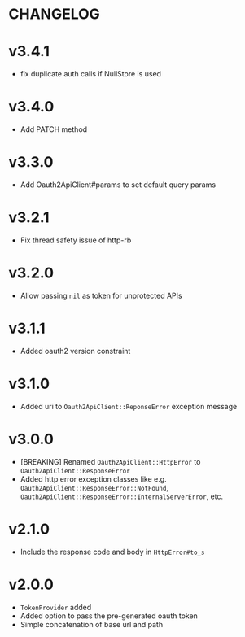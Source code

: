 
# CHANGELOG

# v3.4.1

* fix duplicate auth calls if NullStore is used

# v3.4.0

* Add PATCH method

# v3.3.0

* Add Oauth2ApiClient#params to set default query params

# v3.2.1

* Fix thread safety issue of http-rb

# v3.2.0

* Allow passing `nil` as token for unprotected APIs

# v3.1.1

* Added oauth2 version constraint

# v3.1.0

* Added uri to `Oauth2ApiClient::ReponseError` exception message

# v3.0.0

* [BREAKING] Renamed `Oauth2ApiClient::HttpError` to
  `Oauth2ApiClient::ResponseError`
* Added http error exception classes like e.g.
  `Oauth2ApiClient::ResponseError::NotFound`,
  `Oauth2ApiClient::ResponseError::InternalServerError`, etc.

# v2.1.0

* Include the response code and body in `HttpError#to_s`

# v2.0.0

* `TokenProvider` added
* Added option to pass the pre-generated oauth token
* Simple concatenation of base url and path

